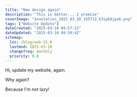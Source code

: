 ```yaml
---
title: "New design again"
description: "This is better... I promise"
coverImage: "annotation_2025_03_10_165711_k3ip68jpak.png"
tags: ["Website Update"]
dateCreated: "2025-03-10 09:57:22"
dateUpdated: "2025-03-10 09:59:42"
sitemap:
  loc: /blog/web-15.0
  lastmod: 2025-03-10
  changefreq: monthly
  priority: 0.8
---
```


Hi, update my website, again.

Why again?

Because I'm not lazy!